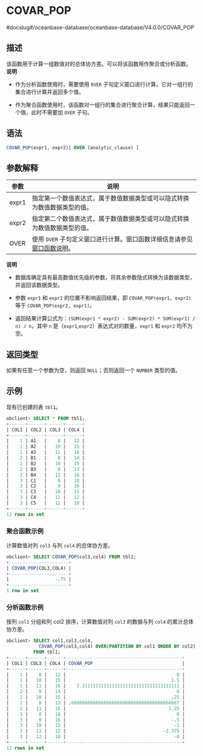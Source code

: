 COVAR_POP 
==============================
#docslug#/oceanbase-database/oceanbase-database/V4.0.0/COVAR_POP


描述 
-----------------------

该函数用于计算一组数值对的总体协方差。可以将该函数用作聚合或分析函数。
**说明**



* 作为分析函数使用时，需要使用 `OVER` 子句定义窗口进行计算。它对一组行的集合进行计算并返回多个值。

  

* 作为聚合函数使用时，该函数对一组行的集合进行聚合计算，结果只能返回一个值，此时不需要加 `OVER` 子句。

  




语法 
-----------------------

```sql
COVAR_POP(expr1, expr2)[ OVER (analytic_clause) ]
```



参数解释 
-------------------------



|  参数   |                                           说明                                            |
|-------|-----------------------------------------------------------------------------------------|
| expr1 | 指定第一个数值表达式，属于数值数据类型或可以隐式转换为数值数据类型的值。                                                    |
| expr2 | 指定第二个数值表达式，属于数值数据类型或可以隐式转换为数值数据类型的值。                                                    |
| OVER  | 使用 `OVER` 子句定义窗口进行计算。窗口函数详细信息请参见 [窗口函数说明](../4.analysis-functions-2/1.window-function-description.md)。 |


**说明**



* 数据库确定具有最高数值优先级的参数，将其余参数隐式转换为该数据类型，并返回该数据类型。

  

* 参数 `expr1` 和 `expr2` 的位置不影响返回结果，即 `COVAR_POP(expr1, expr2)` 等于 `COVAR_POP(expr2, expr1)`。

  

* 返回结果计算公式为：`(SUM(expr1 * expr2) - SUM(expr2) * SUM(expr1) / n) / n`，其中 `n` 是（`expr1`,`expr2`）表达式对的数量，`expr1` 和 `expr2` 均不为空。

  




返回类型 
-------------------------

如果有任意一个参数为空，则返回 `NULL`；否则返回一个 `NUMBER` 类型的值。

示例 
-----------------------

现有已创建的表 `tbl1`。

```sql
obclient> SELECT * FROM tbl1;
+------+------+------+------+
| COL1 | COL2 | COL3 | COL4 |
+------+------+------+------+
|    1 | A1   |    8 |   12 |
|    1 | A2   |   10 |   15 |
|    1 | A3   |   11 |   16 |
|    2 | B1   |    9 |   14 |
|    2 | B2   |   10 |   15 |
|    2 | B3   |    8 |   13 |
|    2 | B4   |   11 |   16 |
|    3 | C1   |    8 |   18 |
|    3 | C2   |    9 |   16 |
|    3 | C3   |   10 |   15 |
|    3 | C4   |   11 |   12 |
|    3 | C5   |   12 |   10 |
+------+------+------+------+
12 rows in set
```



### 聚合函数示例 

计算数值对列 `col3` 与列 `col4` 的总体协方差。

```sql
obclient> SELECT COVAR_POP(col3,col4) FROM tbl1;
+----------------------+
| COVAR_POP(COL3,COL4) |
+----------------------+
|                 -.75 |
+----------------------+
1 row in set
```



### 分析函数示例 

按列 `col1` 分组和列 col2 排序，计算数值对列 `col3` 的数据与列 `col4` 的累计总体协方差。

```sql
obclient> SELECT col1,col3,col4,
            COVAR_POP(col3,col4) OVER(PARTITION BY col1 ORDER BY col2) "COVAR_POP"
          FROM tbl1;
+------+------+------+-------------------------------------------+
| COL1 | COL3 | COL4 | COVAR_POP                                 |
+------+------+------+-------------------------------------------+
|    1 |    8 |   12 |                                         0 |
|    1 |   10 |   15 |                                       1.5 |
|    1 |   11 |   16 |    2.111111111111111111111111111111111111 |
|    2 |    9 |   14 |                                         0 |
|    2 |   10 |   15 |                                       .25 |
|    2 |    8 |   13 | .6666666666666666666666666666666666666667 |
|    2 |   11 |   16 |                                      1.25 |
|    3 |    8 |   18 |                                         0 |
|    3 |    9 |   16 |                                       -.5 |
|    3 |   10 |   15 |                                        -1 |
|    3 |   11 |   12 |                                    -2.375 |
|    3 |   12 |   10 |                                        -4 |
+------+------+------+-------------------------------------------+
12 rows in set
```



